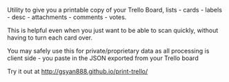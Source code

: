 Utility to give you a printable copy of your Trello Board, lists - cards - labels - desc - attachments - comments - votes. 

This is helpful even when you just want to be able to scan quickly, without having to turn each card over.

You may safely use this for private/proprietary data
as all processing is client side - you paste in the JSON exported from your Trello board

Try it out at 
     http://gsyan888.github.io/print-trello/


